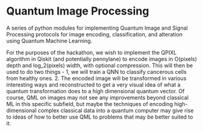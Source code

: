# Quantum Image Processing
A series of python modules for implementing Quantum Image and Signal Processing protocols for image encoding, classification, and alteration using Quantum Machine Learning.

For the purposes of the hackathon, we wish to implement the QPIXL algorithm in Qiskit (and potentially pennylane) to encode images in O(pixels) depth and log_2(pixels) width, with optional compression. This will then be used to do two things - 1, we will train a QNN to classify cancerous cells from healthy ones. 2. The encoded image will be transformed in various interesting ways and reconstructed to get a very visual idea of what a quantum transformation does to a high dimensional quantum vector. Of course, QML on images may not see any improvements beyond classical ML in this specific subfield, but maybe the techniques of encoding high-dimensional complex classical data into a quantum computer may give rise to ideas of how to better use QML to problems that may be better suited to it. 

